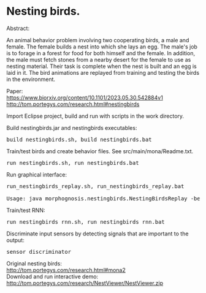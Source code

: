 # Nesting birds.

Abstract:

An animal behavior problem involving two cooperating birds, a male and female.
The female builds a nest into which she lays an egg. The male's job is to forage in a forest for food for both himself
and the female. In addition, the male must fetch stones from a nearby desert for the female to use as nesting material.
Their task is complete when the nest is built and an egg is laid in it. The bird animations are replayed from
training and testing the birds in the environment.

Paper:
<br>https://www.biorxiv.org/content/10.1101/2023.05.30.542884v1
<br>http://tom.portegys.com/research.html#nestingbirds

Import Eclipse project, build and run with scripts in the work directory.

Build nestingbirds.jar and nestingbirds executables:
<pre>build_nestingbirds.sh, build_nestingbirds.bat</pre>

Train/test birds and create behavior files. See src/main/mona/Readme.txt.
<pre>run_nestingbirds.sh, run_nestingbirds.bat</pre>

Run graphical interface:
<pre>
run_nestingbirds_replay.sh, run_nestingbirds_replay.bat

Usage: java morphognosis.nestingbirds.NestingBirdsReplay -behaviorFile file_name
</pre>

Train/test RNN:
<pre>
run_nestingbirds_rnn.sh, run_nestingbirds_rnn.bat
</pre>

Discriminate input sensors by detecting signals that are important to the output:
<pre>
sensor_discriminator
</pre>

Original nesting birds:
<br>http://tom.portegys.com/research.html#mona2
<br>Download and run interactive demo: http://tom.portegys.com/research/NestViewer/NestViewer.zip
